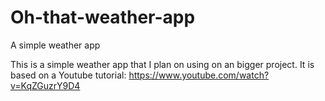 # Oh-that-weather-app
A simple weather app

This is a simple weather app that I plan on using on an bigger project.
It is based on a Youtube tutorial: https://www.youtube.com/watch?v=KqZGuzrY9D4
